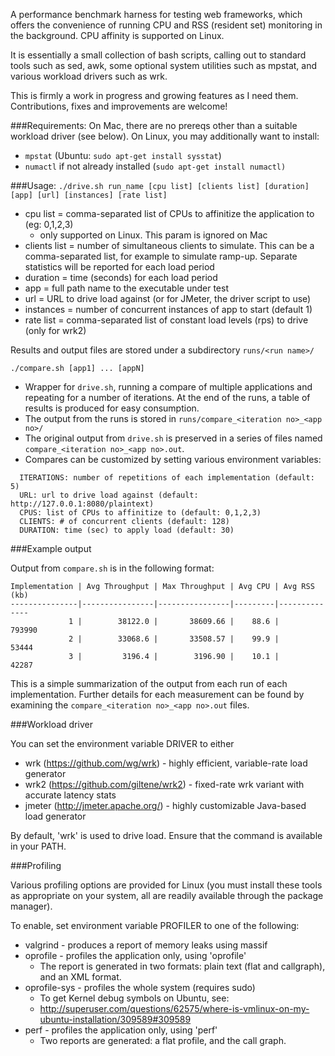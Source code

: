 A performance benchmark harness for testing web frameworks, which offers the convenience of running CPU and RSS (resident set) monitoring in the background. CPU affinity is supported on Linux.

It is essentially a small collection of bash scripts, calling out to standard tools such as sed, awk, some optional system utilities such as mpstat, and various workload drivers such as wrk.

This is firmly a work in progress and growing features as I need them. Contributions, fixes and improvements are welcome!

###Requirements:
On Mac, there are no prereqs other than a suitable workload driver (see below).
On Linux, you may additionally want to install:
- `mpstat` (Ubuntu: `sudo apt-get install sysstat`)
- `numactl` if not already installed (`sudo apt-get install numactl)`

###Usage:
`./drive.sh run_name [cpu list] [clients list] [duration] [app] [url] [instances] [rate list]`
- cpu list = comma-separated list of CPUs to affinitize the application to (eg: 0,1,2,3)
  - only supported on Linux. This param is ignored on Mac
- clients list = number of simultaneous clients to simulate. This can be a comma-separated list, for example to simulate ramp-up. Separate statistics will be reported for each load period
- duration = time (seconds) for each load period
- app = full path name to the executable under test
- url = URL to drive load against (or for JMeter, the driver script to use)
- instances = number of concurrent instances of app to start (default 1)
- rate list = comma-separated list of constant load levels (rps) to drive (only for wrk2)

Results and output files are stored under a subdirectory `runs/<run name>/`

`./compare.sh [app1] ... [appN]`
- Wrapper for `drive.sh`, running a compare of multiple applications and repeating for a number of iterations. At the end of the runs, a table of results is produced for easy consumption.
- The output from the runs is stored in `runs/compare_<iteration no>_<app no>/`
- The original output from `drive.sh` is preserved in a series of files named `compare_<iteration no>_<app no>.out`.
- Compares can be customized by setting various environment variables:
```
  ITERATIONS: number of repetitions of each implementation (default: 5)
  URL: url to drive load against (default: http://127.0.0.1:8080/plaintext)
  CPUS: list of CPUs to affinitize to (default: 0,1,2,3)
  CLIENTS: # of concurrent clients (default: 128)
  DURATION: time (sec) to apply load (default: 30)
```
###Example output

Output from `compare.sh` is in the following format:
```
Implementation | Avg Throughput | Max Throughput | Avg CPU | Avg RSS (kb)
---------------|----------------|----------------|---------|--------------
             1 |        38122.0 |       38609.66 |    88.6 |       793990
             2 |        33068.6 |       33508.57 |    99.9 |        53444
             3 |         3196.4 |        3196.90 |    10.1 |        42287
 ```
This is a simple summarization of the output from each run of each implementation. Further details for each measurement can be found by examining the `compare_<iteration no>_<app no>.out` files.

###Workload driver

You can set the environment variable DRIVER to either
- wrk (https://github.com/wg/wrk) - highly efficient, variable-rate load generator
- wrk2 (https://github.com/giltene/wrk2) - fixed-rate wrk variant with accurate latency stats
- jmeter (http://jmeter.apache.org/) - highly customizable Java-based load generator

By default, 'wrk' is used to drive load.  Ensure that the command is available in your PATH.

###Profiling

Various profiling options are provided for Linux (you must install these tools as appropriate on your system, all are readily available through the package manager).

To enable, set environment variable PROFILER to one of the following:
- valgrind - produces a report of memory leaks using massif
- oprofile - profiles the application only, using 'oprofile'
  - The report is generated in two formats: plain text (flat and callgraph), and an XML format.
- oprofile-sys - profiles the whole system (requires sudo)
  - To get Kernel debug symbols on Ubuntu, see:
  - http://superuser.com/questions/62575/where-is-vmlinux-on-my-ubuntu-installation/309589#309589
- perf - profiles the application only, using 'perf'
  - Two reports are generated: a flat profile, and the call graph.
